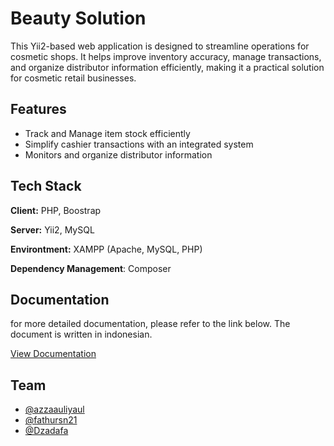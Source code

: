 
# Beauty Solution

This Yii2-based web application is designed to streamline operations for cosmetic shops. It helps improve inventory accuracy, manage transactions, and organize distributor information efficiently, making it a practical solution for cosmetic retail businesses.

## Features

- Track and Manage item stock efficiently
- Simplify cashier transactions with an integrated system
- Monitors and organize distributor information


## Tech Stack

**Client:** PHP, Boostrap

**Server:** Yii2, MySQL

**Environtment:** XAMPP (Apache, MySQL, PHP)

**Dependency Management**: Composer

## Documentation

for more detailed documentation, please refer to the link below. The document is written in indonesian.

[View Documentation](/document)


## Team

- [@azzaauliyaul](https://github.com/azzaauliyaul)
- [@fathursn21](https://github.com/fathursn21)
- [@Dzadafa](https://github.com/dzadaafa)

